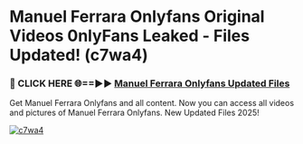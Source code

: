 # Manuel Ferrara Onlyfans Original Videos 0nlyFans Leaked - Files Updated! (c7wa4)

<h3>🔴 CLICK HERE 🌐==►► <a href="https://tinyurl.com/3hn5wdd3" rel="nofollow">Manuel Ferrara Onlyfans Updated Files</a></h3>

Get Manuel Ferrara Onlyfans and all content. Now you can access all videos and pictures of Manuel Ferrara Onlyfans. New Updated Files 2025!

[![c7wa4](https://i.imgur.com/4HnBqBT.gif)](https://tinyurl.com/3hn5wdd3)
